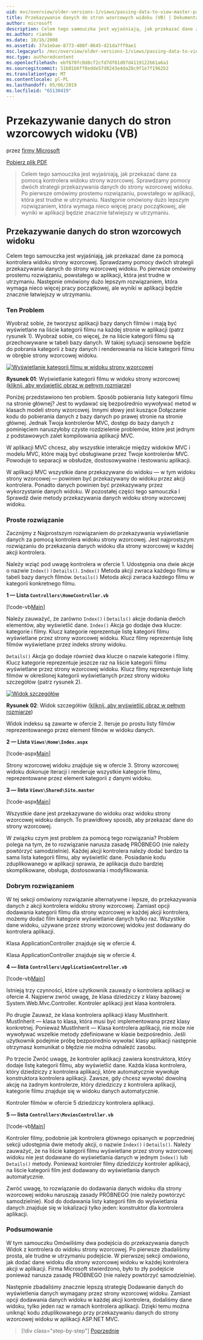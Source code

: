 ```yaml
---
uid: mvc/overview/older-versions-1/views/passing-data-to-view-master-pages-vb
title: Przekazywanie danych do stron wzorcowych widoku (VB) | Dokumentacja firmy Microsoft
author: microsoft
description: Celem tego samouczka jest wyjaśniają, jak przekazać dane za pomocą kontrolera widoku strony wzorcowej. Sprawdzamy pomocy dwóch strategii przekazywania danych do widoku m...
ms.author: riande
ms.date: 10/16/2008
ms.assetid: 37a1ebae-8773-408f-8645-d21da7ff9ae1
msc.legacyurl: /mvc/overview/older-versions-1/views/passing-data-to-view-master-pages-vb
msc.type: authoredcontent
ms.openlocfilehash: ebf670fc0d8cf2cfd7df01d07d4119122b61a6a1
ms.sourcegitcommit: 51b01b6ff8edde57d8243e4da28c9f1e7f1962b2
ms.translationtype: MT
ms.contentlocale: pl-PL
ms.lasthandoff: 05/06/2019
ms.locfileid: "65130419"
---
```

# <a name="passing-data-to-view-master-pages-vb"></a>Przekazywanie danych do stron wzorcowych widoku (VB)

przez [firmy Microsoft](https://github.com/microsoft)

[Pobierz plik PDF](http://download.microsoft.com/download/e/f/3/ef3f2ff6-7424-48f7-bdaa-180ef64c3490/ASPNET_MVC_Tutorial_13_VB.pdf)

> Celem tego samouczka jest wyjaśniają, jak przekazać dane za pomocą kontrolera widoku strony wzorcowej. Sprawdzamy pomocy dwóch strategii przekazywania danych do strony wzorcowej widoku. Po pierwsze omówimy prostemu rozwiązaniu, powstałego w aplikacji, która jest trudne w utrzymaniu. Następnie omówiony dużo lepszym rozwiązaniem, która wymaga nieco więcej pracy początkowej, ale wyniki w aplikacji będzie znacznie łatwiejszy w utrzymaniu.

## <a name="passing-data-to-view-master-pages"></a>Przekazywanie danych do stron wzorcowych widoku

Celem tego samouczka jest wyjaśniają, jak przekazać dane za pomocą kontrolera widoku strony wzorcowej. Sprawdzamy pomocy dwóch strategii przekazywania danych do strony wzorcowej widoku. Po pierwsze omówimy prostemu rozwiązaniu, powstałego w aplikacji, która jest trudne w utrzymaniu. Następnie omówiony dużo lepszym rozwiązaniem, która wymaga nieco więcej pracy początkowej, ale wyniki w aplikacji będzie znacznie łatwiejszy w utrzymaniu.

### <a name="the-problem"></a>Ten Problem

Wyobraź sobie, że tworzysz aplikacji bazy danych filmów i mają być wyświetlane na liście kategorii filmu na każdej stronie w aplikacji (patrz rysunek 1). Wyobraź sobie, co więcej, że na liście kategorii filmu są przechowywane w tabeli bazy danych. W takiej sytuacji sensowne będzie do pobrania kategorii z bazy danych i renderowania na liście kategorii filmu w obrębie strony wzorcowej widoku.

[![Wyświetlanie kategorii filmu w widoku strony wzorcowej](passing-data-to-view-master-pages-vb/_static/image2.png)](passing-data-to-view-master-pages-vb/_static/image1.png)

**Rysunek 01**: Wyświetlanie kategorii filmu w widoku strony wzorcowej ([kliknij, aby wyświetlić obraz w pełnym rozmiarze](passing-data-to-view-master-pages-vb/_static/image3.png))

Poniżej przedstawiono ten problem. Sposób pobierania listy kategorii filmu na stronie głównej? Jest to wydawać się bezpośrednio wywoływać metod w klasach modeli strony wzorcowej. Innymi słowy jest kuszące Dołączanie kodu do pobierania danych z bazy danych po prawej stronie na stronie głównej. Jednak Twoja kontrolerów MVC, dostęp do bazy danych z pominięciem naruszyłoby czyste rozdzielenie problemów, które jest jednym z podstawowych zalet kompilowania aplikacji MVC.

W aplikacji MVC chcesz, aby wszystkie interakcje między widoków MVC i modelu MVC, które mają być obsługiwane przez Twoje kontrolerów MVC. Powoduje to separacji w obsłudze, dostosowywalne i testowaniu aplikacji.

W aplikacji MVC wszystkie dane przekazywane do widoku — w tym widoku strony wzorcowej — powinien być przekazywany do widoku przez akcji kontrolera. Ponadto danych powinien być przekazywany przez wykorzystanie danych widoku. W pozostałej części tego samouczka I Sprawdź dwie metody przekazywania danych widoku strony wzorcowej widoku.

### <a name="the-simple-solution"></a>Proste rozwiązanie

Zacznijmy z Najprostszym rozwiązaniem do przekazywania wyświetlanie danych za pomocą kontrolera widoku strony wzorcowej. Jest najprostszym rozwiązaniu do przekazania danych widoku dla strony wzorcowej w każdej akcji kontrolera.

Należy wziąć pod uwagę kontrolera w ofercie 1. Udostępnia ona dwie akcje o nazwie `Index()` i `Details()`. `Index()` Metoda akcji zwraca każdego filmu w tabeli bazy danych filmów. `Details()` Metoda akcji zwraca każdego filmu w kategorii konkretnego filmu.

**1 — Lista `Controllers\HomeController.vb`**

[!code-vb[Main](passing-data-to-view-master-pages-vb/samples/sample1.vb)]

Należy zauważyć, że zarówno `Index()` i `Details()` akcje dodania dwóch elementów, aby wyświetlić dane. `Index()` Akcja go dodaje dwa klucze: kategorie i filmy. Klucz kategorie reprezentuje listę kategorii filmu wyświetlane przez strony wzorcowej widoku. Klucz filmy reprezentuje listę filmów wyświetlane przez indeks strony widoku.

`Details()` Akcja go dodaje również dwa klucze o nazwie kategorie i filmy. Klucz kategorie reprezentuje jeszcze raz na liście kategorii filmu wyświetlane przez strony wzorcowej widoku. Klucz filmy reprezentuje listę filmów w określonej kategorii wyświetlanych przez strony widoku szczegółów (patrz rysunek 2).

[![Widok szczegółów](passing-data-to-view-master-pages-vb/_static/image5.png)](passing-data-to-view-master-pages-vb/_static/image4.png)

**Rysunek 02**: Widok szczegółów ([kliknij, aby wyświetlić obraz w pełnym rozmiarze](passing-data-to-view-master-pages-vb/_static/image6.png))

Widok indeksu są zawarte w ofercie 2. Iteruje po prostu listy filmów reprezentowanego przez element filmów w widoku danych.

**2 — Lista `Views\Home\Index.aspx`**

[!code-aspx[Main](passing-data-to-view-master-pages-vb/samples/sample2.aspx)]

Strony wzorcowej widoku znajduje się w ofercie 3. Strony wzorcowej widoku dokonuje iteracji i renderuje wszystkie kategorie filmu, reprezentowane przez element kategorii z danymi widoku.

**3 — lista `Views\Shared\Site.master`**

[!code-aspx[Main](passing-data-to-view-master-pages-vb/samples/sample3.aspx)]

Wszystkie dane jest przekazywane do widoku oraz widoku strony wzorcowej widoku danych. To prawidłowy sposób, aby przekazać dane do strony wzorcowej.

W związku czym jest problem za pomocą tego rozwiązania? Problem polega na tym, że to rozwiązanie narusza zasadę PRÓBNEGO (nie należy powtórzyć samodzielnie). Każdej akcji kontrolera należy dodać bardzo ta sama lista kategorii filmu, aby wyświetlić dane. Posiadanie kodu zduplikowanego w aplikacji sprawia, że aplikacja dużo bardziej skomplikowane, obsługa, dostosowania i modyfikowania.

### <a name="the-good-solution"></a>Dobrym rozwiązaniem

W tej sekcji omówiony rozwiązanie alternatywne i lepsze, do przekazywania danych z akcji kontrolera widoku strony wzorcowej. Zamiast opcji dodawania kategorii filmu dla strony wzorcowej w każdej akcji kontrolera, możemy dodać film kategorie wyświetlanie danych tylko raz. Wszystkie dane widoku, używane przez strony wzorcowej widoku jest dodawany do kontrolera aplikacji.

Klasa ApplicationController znajduje się w ofercie 4.

Klasa ApplicationController znajduje się w ofercie 4.

**4 — lista `Controllers\ApplicationController.vb`**

[!code-vb[Main](passing-data-to-view-master-pages-vb/samples/sample4.vb)]

Istnieją trzy czynności, które użytkownik zauważy o kontrolera aplikacji w ofercie 4. Najpierw zwróć uwagę, że klasa dziedziczy z klasy bazowej System.Web.Mvc.Controller. Kontroler aplikacji jest klasa kontrolera.

Po drugie Zauważ, że klasa kontrolera aplikacji klasy MustInherit. MustInherit — klasa to klasa, która musi być implementowana przez klasy konkretnej. Ponieważ MustInherit — Klasa kontrolera aplikacji, nie może nie wywoływać wszelkie metody zdefiniowane w klasie bezpośrednio. Jeśli użytkownik podejmie próbę bezpośrednio wywołać klasy aplikacji następnie otrzymasz komunikat o błędzie nie można odnaleźć zasobu.

Po trzecie Zwróć uwagę, że kontroler aplikacji zawiera konstruktora, który dodaje listę kategorii filmu, aby wyświetlić dane. Każda klasa kontrolera, który dziedziczy z kontrolera aplikacji, które automatycznie wywołuje konstruktora kontrolera aplikacji. Zawsze, gdy chcesz wywołać dowolną akcję na żadnym kontrolerze, który dziedziczy z kontrolera aplikacji, kategorie filmu znajduje się w widoku danych automatycznie.

Kontroler filmów w ofercie 5 dziedziczy kontrolera aplikacji.

**5 — lista `Controllers\MoviesController.vb`**

[!code-vb[Main](passing-data-to-view-master-pages-vb/samples/sample5.vb)]

Kontroler filmy, podobnie jak kontrolera głównego opisanych w poprzedniej sekcji udostępnia dwie metody akcji, o nazwie `Index()` i `Details()`. Należy zauważyć, że na liście kategorii filmu wyświetlane przez strony wzorcowej widoku nie jest dodawane do wyświetlania danych w jednym `Index()` lub `Details()` metody. Ponieważ kontroler filmy dziedziczy kontroler aplikacji, na liście kategorii film jest dodawany do wyświetlania danych automatycznie.

Zwróć uwagę, to rozwiązanie do dodawania danych widoku dla strony wzorcowej widoku naruszają zasady PRÓBNEGO (nie należy powtórzyć samodzielnie). Kod do dodawania listy kategorii film do wyświetlania danych znajduje się w lokalizacji tylko jeden: konstruktor dla kontrolera aplikacji.

### <a name="summary"></a>Podsumowanie

W tym samouczku Omówiliśmy dwa podejścia do przekazywania danych Widok z kontrolera do widoku strony wzorcowej. Po pierwsze zbadaliśmy prosta, ale trudne w utrzymaniu podejście. W pierwszej sekcji omówiono, jak dodać dane widoku dla strony wzorcowej widoku w każdej kontrolera akcji w aplikacji. Firma Microsoft stwierdzono, było to zły podejście ponieważ narusza zasadę PRÓBNEGO (nie należy powtórzyć samodzielnie).

Następnie zbadaliśmy znacznie lepszą strategię Dodawanie danych do wyświetlenia danych wymagany przez strony wzorcowej widoku. Zamiast opcji dodawania danych widoku w każdej akcji kontrolera, dodaliśmy dane widoku, tylko jeden raz w ramach kontrolera aplikacji. Dzięki temu można uniknąć kodu zduplikowanego przy przekazywaniu danych do strony wzorcowej widoku w aplikacji ASP.NET MVC.

> [!div class="step-by-step"]
> [Poprzednie](creating-page-layouts-with-view-master-pages-vb.md)
